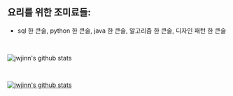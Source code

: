 
## 요리를 위한 조미료들: 
- sql 한 큰술, python 한 큰술, java 한 큰술, 알고리즘 한 큰술, 디자인 패턴 한 큰술

</br>

![jwjinn's github stats](https://github-readme-stats.vercel.app/api?username=jwjinn&show_icons=true&theme=merko)

</br>

[![jwjinn's github stats](https://github-readme-stats.vercel.app/api/top-langs/?username=jwjinn&langs_count=8)](https://github.com/anuraghazra/github-readme-stats)